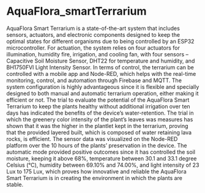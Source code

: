 # AquaFlora_smartTerrarium
AquaFlora Smart Terrarium is a state-of-the-art system that includes sensors, actuators, and electronic components designed to keep the optimal states for different organisms due to being controlled by an ESP32 microcontroller. For actuation, the system relies on four actuators for illumination, humidity fire, irrigation, and cooling fan, with four sensors – Capacitive Soil Moisture Sensor, DHT22 for temperature and humidity, and BH1750FVI Light Intensity Sensor. In terms of control, the terrarium can be controlled with a mobile app and Node-RED, which helps with the real-time monitoring, control, and automation through Firebase and MQTT. The system configuration is highly advantageous since it is flexible and specially designed to both manual and automatic terrarium operation, either making it efficient or not.
The trial to evaluate the potential of the AquaFlora Smart Terrarium to keep the plants healthy without additional irrigation over ten days has indicated the benefits of the device’s water-retention. The trial in which the greenery color intensity of the plant’s leaves was measures has shown that it was the higher in the plantlet kept in the terrarium, proving that the provided layered built, which is composed of water retaining lava rocks, is efficient. The sensor data was visualized on the Node-RED platform over the 10 hours of the plants’ preservation in the device. The automatic mode provided positive outcomes since it has controlled the soil moisture, keeping it above 68%, temperature between 30.1 and 33.1 degree Celsius (°C), humidity between 69.10% and 74.00%, and light intensity of 23 Lux to 175 Lux, which proves how innovative and reliable the AquaFlora Smart Terrarium is in creating the environment in which the plants are stable.
